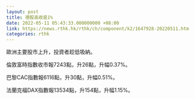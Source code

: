 ```yaml
---
layout: post
title: 德股高收逾1%
date: 2022-05-11 05:43:33.000000000 +08:00
link: https://news.rthk.hk/rthk/ch/component/k2/1647928-20220511.htm
categories: rthk
---
```


歐洲主要股市上升，投資者趁低吸納。

倫敦富時指數收市報7243點，升26點，升幅0.37%。

巴黎CAC指數報6116點，升30點，升幅0.51%。

法蘭克福DAX指數報13534點，升154點，升幅1.15%。
